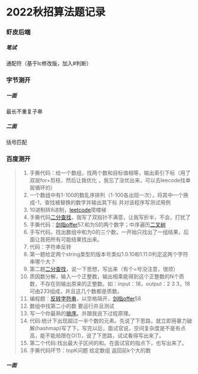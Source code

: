 # 2022秋招算法题记录

### 虾皮后端

##### 笔试

通配符（基于lc修改版，加入#判断）



### 字节测开

##### 一面

最长不重复子串

##### 二面

括号匹配



### 百度测开

> 1. 手撕代码：给一个数组，找两个数和目标值相等，输出索引下标（用了双层for+剪枝，然后让我优化 ，我忘了没优出来，可以去leecode找单层循环的）
> 2. 一个数组中有1-100的数乱序排列（1-100各出现一次），将其中一个换成-1，查找被替换的数字并输出其下标 并对该程序写测试用例 
> 3. 10进制转8进制，[leetcode]()爬楼梯
> 4. 手撕代码[二分查找]()，我写了双指针不满意，让我写折半，不会，打扰了 
> 5.  手撕代码：[剑指offer]()57.和为S的两个数字；中序遍历[二叉树]()
> 6. 手写代码，找出数组中和为0的三个数，一开始只找出了一组结果，后面让我把所有可能结果找出来。 
> 7. 代码：字符串反转 
> 8. 第一题给定两个string类型的版本号类似1.0.10和1.11.0判定这两个字符串哪个大？
> 9. 第二题[二分查找]()，说一下思想，写出来（有个=号没注意，很烦） 
> 10. 质因数分解，输入一个正整数，输出相乘能得到这个正整数的N个质数，不存在则输出原来的正整数。如：input：18，output：2 3 3，18可由2*3*3组成，并且这几个数都是质数。 
> 11. 编程题：[反转字符串]()，以空格隔开，[剑指offer]()58 
> 12. 数组中找第二小的数 要运行并且测试 
> 13. 写一个你最熟的[排序]()。并跟我说下过程原理。
> 14. 代码:统计下出现超过一半个数的元素。先说了下思路，就立即用暴力破解(hashmap)写了下。写完以后，面试官说，空间复杂度是不是有点高，能不能局限在O(1)，说了下思路，试试看得写出来了。  
> 15. 第二个代码:找出最大子区间的和。在面试官的指点下，也写出来了。
> 16. 手撕代码环节：topK问题 给定数组 返回前k个大的数 

##### 一面



